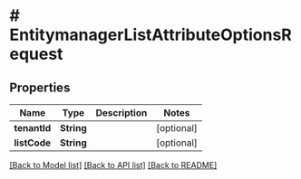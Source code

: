 # # EntitymanagerListAttributeOptionsRequest


## Properties 


Name | Type | Description | Notes
------------ | ------------- | ------------- | -------------
**tenantId**| **String** |   | [optional]
**listCode**| **String** |   | [optional]


[[Back to Model list]](../../README.md#models) [[Back to API list]](../../README.md#endpoints) [[Back to README]](../../README.md)

